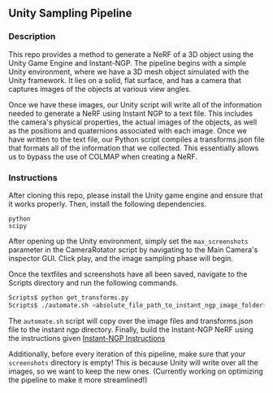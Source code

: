 ## Unity Sampling Pipeline 

### Description

This repo provides a method to generate a NeRF of a 3D object using the Unity Game Engine and Instant-NGP. The pipeline begins with a simple Unity environment, where we have a 3D mesh object simulated with the Unity framework. It lies on a solid, flat surface, and has a camera that captures images of the objects at various view angles. 

Once we have these images, our Unity script will write all of the information needed to generate a NeRF using Instant NGP to a text file. This includes the camera's physical properties, the actual images of the objects, as well as the positions and quaternions associated with each image. Once we have written to the text file, our Python script compiles a transforms.json file that formats all of the information that we collected. This essentially allows us to bypass the use of COLMAP when creating a NeRF.

### Instructions

After cloning this repo, please install the Unity game engine and ensure that it works properly. Then, install the following dependencies.

```
python
scipy
```

After opening up the Unity environment, simply set the ```max_screenshots``` parameter in the CameraRotator script by navigating to the Main Camera's inspector GUI. Click play, and the image sampling phase will begin.

Once the textfiles and screenshots have all been saved, navigate to the Scripts directory and run the following commands.
```sh
Scripts$ python get_transforms.py
Scripts$ ./automate.sh <absolute_file_path_to_instant_ngp_image_folder>
```

The ```automate.sh``` script will copy over the image files and transforms.json file to the instant ngp directory. Finally, build the Instant-NGP NeRF using the instructions given [Instant-NGP Instructions](https://github.com/NVlabs/instant-ngp)

Additionally, before every iteration of this pipeline, make sure that your ```screenshots``` directory is empty! This is because Unity will write over all the images, so we want to keep the new ones. (Currently working on optimizing the pipeline to make it more streamlined!)
